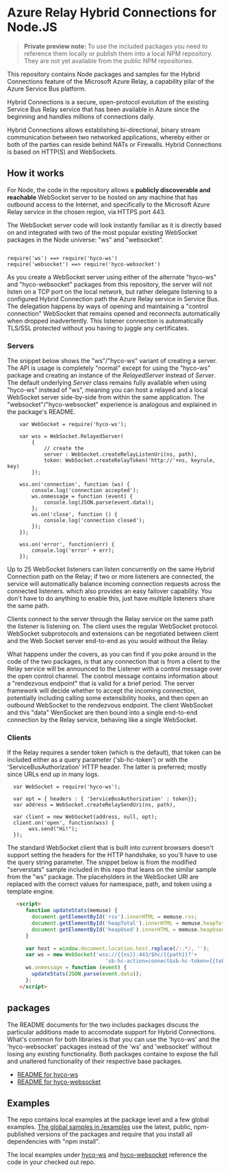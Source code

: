 

# Azure Relay Hybrid Connections for Node.JS

> **Private preview note:**
> To use the included packages you need to reference them locally or publish 
> them into a local NPM repository. They are not yet available from the public
> NPM repositories. 

This repository contains Node packages and samples for the Hybrid Connections feature of the 
Microsoft Azure Relay, a capability pilar of the Azure Service Bus platform.

Hybrid Connections is a secure, open-protocol evolution of the existing Service Bus Relay 
service that has been available in Azure since the beginning and handles millions of connections 
daily. 

Hybrid Connections allows establishing bi-directional, binary stream communication between 
two networked applications, whereby either or both of the parties can reside behind NATs or 
Firewalls. Hybrid Connections is based on HTTP(S) and WebSockets.

## How it works

For Node, the code in the repository allows a **publicly discoverable and reachable** WebSocket 
server to be hosted on any machine that has outbound access to the Internet, and 
specifically to the Microsoft Azure Relay service in the chosen region, via HTTPS port 443. 
  
The WebSocket server code will look instantly familiar as it is directly based on and integrated 
with two of the most popular existing WebSocket packages in the Node universe: "ws" and "websocket". 

``` JS

require('ws') ==> require('hyco-ws')
require('websocket') ==> require('hyco-websocket')

```

As you create a WebSocket server using either of the alternate "hyco-ws" and "hyco-websocket" 
packages from this repository, the server will not listen on a TCP port on the local network, 
but rather delegate listening to a configured Hybrid Connection path the Azure Relay service 
in Service Bus. The delegation happens by ways of opening and maintaining a "control connection"
WebSocket that remains opened and reconnects automatically when dropped inadvertently. This 
listener connection is automatically TLS/SSL protected without you having to juggle any certificates.

### Servers

The snippet below shows the "ws"/"hyco-ws" variant of creating a server. The API is usage is 
completely "normal" except for using the "hyco-ws" package and creating an instance of the
*RelayedServer* instead of *Server*. The default underlying *Server* class remains fully available 
when using "hyco-ws" instead of "ws", meaning you can host a relayed and a local WebSocket 
server side-by-side from within the same application. The "websocket"/"hyco-websocket" 
experience is analogous and explained in the package's README.   

``` JS
    var WebSocket = require('hyco-ws');

    var wss = WebSocket.RelayedServer(
        {
            // create the 
            server : WebSocket.createRelayListenUri(ns, path),
            token: WebSocket.createRelayToken('http://'+ns, keyrule, key)
        });

    wss.on('connection', function (ws) {
        console.log('connection accepted');
        ws.onmessage = function (event) {
            console.log(JSON.parse(event.data));
        };
        ws.on('close', function () {
            console.log('connection closed');
        });       
    });

    wss.on('error', function(err) {
        console.log('error' + err);
    });
```

Up to 25 WebSocket listeners can listen concurrently on the same Hybrid Connection path on the 
Relay; if two or more listeners are connected, the service will automatically balance incoming 
connection requests across the connected listeners. which also provides an easy failover capability. 
You don't have to do anything to enable this, just have multiple listeners share the same path.   

Clients connect to the server through the Relay service on the same path the listener is listening 
on. The client uses the regular WebSocket protocol. WebSocket subprotocols and extensions can 
be negotiated between client and the Web Socket server end-to-end as you would without the Relay.

What happens under the covers, as you can find if you poke around in the code of the two packages, is 
that any connection that is from a client to the Relay service will be announced to the Listener 
with a control message over the open control channel. The control message contains information about 
a "rendezvous endpoint" that is valid for a brief period. The server framework will decide whether
to accept the incoming connection, potentially including calling some extensibility hooks, and
then open an outbound WebSocket to the rendezvous endpoint. The client WebSocket and this "data"
WenSocket are then bound into a single end-to-end connection by the Relay service, behaving like
a single WebSocket.    

### Clients

If the Relay requires a sender token (which is the default), that token can be included either 
as a query parameter ('sb-hc-token') or with the 'ServiceBusAuthorization' HTTP header. The latter is
preferred; mostly since URLs end up in many logs.  

``` JS
  var WebSocket = require('hyco-ws');

  var opt = { headers : { 'ServiceBusAuthorization' : token}};
  var address = WebSocket.createRelaySendUri(ns, path),

  var client = new WebSocket(address, null, opt);
  client.on('open', function(wss) {
       wss.send("Hi!"); 
  });  

```

The standard WebSocket client that is built into current browsers doesn't support setting 
the headers for the HTTP handshake, so you'll have to use the query string parameter. The 
snippet below is from the modified "serverstats" sample included in this repo that leans 
on the similar sample from the "ws" package. The placeholders in the WebSocket URI are 
replaced with the correct values for namespace, path, and token using a template engine. 

``` HTML
   <script>
      function updateStats(memuse) {
        document.getElementById('rss').innerHTML = memuse.rss;
        document.getElementById('heapTotal').innerHTML = memuse.heapTotal;
        document.getElementById('heapUsed').innerHTML = memuse.heapUsed;
      }

      var host = window.document.location.host.replace(/:.*/, '');
      var ws = new WebSocket('wss://{{ns}}:443/$hc/{{path}}?'+
                                'sb-hc-action=connect&sb-hc-token={{token}}');
      ws.onmessage = function (event) {
        updateStats(JSON.parse(event.data));
      };
    </script>
``` 

## packages

The README documents for the two includes packages discuss the particular additions made 
to accomodate support for Hybrid Connections. What's common for both libraries is that 
you can use the 'hyco-ws' and the 'hyco-websocket' packages instead of the 'ws' and 'websocket'
without losing any existing functionality. Both packages containe to expose the full and unaltered
functionality of their respective base packages.

* [README for hyco-ws](./hyco-ws/README.md)
* [README for hyco-websocket](./hyco-websocket/README.md)    

## Examples 

The repo contains local examples at the package level and a few global examples. 
[The global samples in /examples](/examples/README.md) use the latest, public, npm-published versions
of the packages and require that you install all dependencies with "npm install". 

The local examples under [hyco-ws](./hyco-ws) and [hyco-websocket](./hyco-websocket) reference the 
code in your checked out repo.

